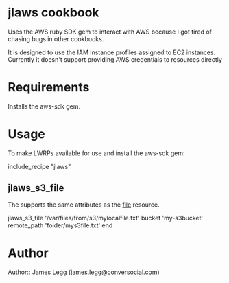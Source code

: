 # jlaws cookbook

Uses the AWS ruby SDK gem to interact with AWS because I got tired of chasing bugs in other cookbooks.

It is designed to use the IAM instance profiles assigned to EC2 instances. Currently it doesn't support
providing AWS credentials to resources directly

# Requirements

Installs the aws-sdk gem.

# Usage

To make LWRPs available for use and install the aws-sdk gem:

  include_recipe "jlaws"

## jlaws_s3_file

The supports the same attributes as the [file](http://docs.opscode.com/resource_file.html) resource.

  jlaws_s3_file '/var/files/from/s3/mylocalfile.txt'
    bucket      'my-s3bucket'
    remote_path 'folder/mys3file.txt'
  end

# Author
Author:: James Legg (<james.legg@conversocial.com>)
